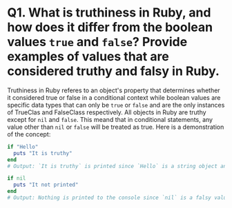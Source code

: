 # Q1.   What is truthiness in Ruby, and how does it differ from the boolean values `true` and `false`? Provide examples of values that are considered truthy and falsy in Ruby.

Truthiness in Ruby referes to an object's property that determines whether it considered true or false in a conditional context while boolean values are specific data types that can only be `true` or `false` and are the only instances of TrueClas and FalseClass respectively.
All objects in Ruby are truthy except for `nil` and `false`. This meand that in conditional statements, any value other than `nil` or `false` will be treated as true. Here is a demonstration of the concept:

```ruby
if "Hello"
  puts "It is truthy"
end
# Output: `It is truthy` is printed since `Hello` is a string object and is truthy.
```

```ruby
if nil
  puts "It not printed"
end
# Output: Nothing is printed to the console since `nil` is a falsy value.
```
